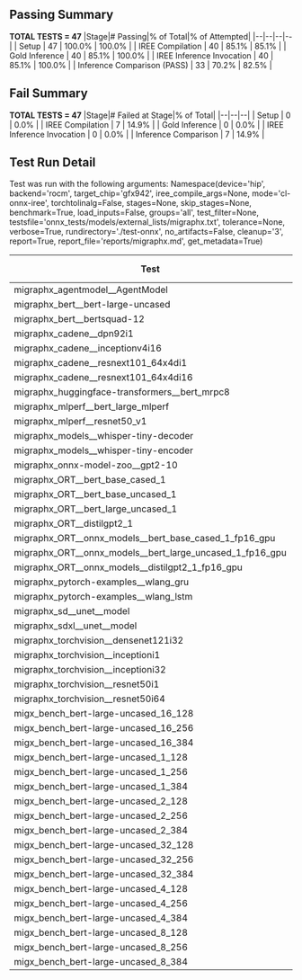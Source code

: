 ## Passing Summary

**TOTAL TESTS = 47**
|Stage|# Passing|% of Total|% of Attempted|
|--|--|--|--|
| Setup | 47 | 100.0% | 100.0% |
| IREE Compilation | 40 | 85.1% | 85.1% |
| Gold Inference | 40 | 85.1% | 100.0% |
| IREE Inference Invocation | 40 | 85.1% | 100.0% |
| Inference Comparison (PASS) | 33 | 70.2% | 82.5% |
## Fail Summary

**TOTAL TESTS = 47**
|Stage|# Failed at Stage|% of Total|
|--|--|--|
| Setup | 0 | 0.0% |
| IREE Compilation | 7 | 14.9% |
| Gold Inference | 0 | 0.0% |
| IREE Inference Invocation | 0 | 0.0% |
| Inference Comparison | 7 | 14.9% |
## Test Run Detail
Test was run with the following arguments:
Namespace(device='hip', backend='rocm', target_chip='gfx942', iree_compile_args=None, mode='cl-onnx-iree', torchtolinalg=False, stages=None, skip_stages=None, benchmark=True, load_inputs=False, groups='all', test_filter=None, testsfile='onnx_tests/models/external_lists/migraphx.txt', tolerance=None, verbose=True, rundirectory='./test-onnx', no_artifacts=False, cleanup='3', report=True, report_file='reports/migraphx.md', get_metadata=True)

| Test | Exit Status | Mean Benchmark Time (ms) | Notes |
|--|--|--|--|
| migraphx_agentmodel__AgentModel | compilation | None | |
| migraphx_bert__bert-large-uncased | PASS | 20.08409188794238 | |
| migraphx_bert__bertsquad-12 | PASS | 17.447268817482925 | |
| migraphx_cadene__dpn92i1 | compilation | None | |
| migraphx_cadene__inceptionv4i16 | PASS | 159.56704043007144 | |
| migraphx_cadene__resnext101_64x4di1 | compilation | None | |
| migraphx_cadene__resnext101_64x4di16 | PASS | 223.18577810397576 | |
| migraphx_huggingface-transformers__bert_mrpc8 | PASS | 7.698135792479028 | |
| migraphx_mlperf__bert_large_mlperf | Numerics | 45.02254970785645 | |
| migraphx_mlperf__resnet50_v1 | PASS | 6.555669090922376 | |
| migraphx_models__whisper-tiny-decoder | PASS | 32.618156102086814 | |
| migraphx_models__whisper-tiny-encoder | Numerics | 52.62443737891049 | |
| migraphx_onnx-model-zoo__gpt2-10 | compilation | None | |
| migraphx_ORT__bert_base_cased_1 | PASS | 113.22579510872147 | |
| migraphx_ORT__bert_base_uncased_1 | PASS | 115.70808713117407 | |
| migraphx_ORT__bert_large_uncased_1 | PASS | 371.37158036542434 | |
| migraphx_ORT__distilgpt2_1 | PASS | 61.32248299422136 | |
| migraphx_ORT__onnx_models__bert_base_cased_1_fp16_gpu | Numerics | 74.10733033558007 | |
| migraphx_ORT__onnx_models__bert_large_uncased_1_fp16_gpu | Numerics | 283.2090958254412 | |
| migraphx_ORT__onnx_models__distilgpt2_1_fp16_gpu | Numerics | 39.44789865744058 | |
| migraphx_pytorch-examples__wlang_gru | PASS | 22.77308275855224 | |
| migraphx_pytorch-examples__wlang_lstm | PASS | 13.041913341974315 | |
| migraphx_sd__unet__model | compilation | None | |
| migraphx_sdxl__unet__model | compilation | None | |
| migraphx_torchvision__densenet121i32 | PASS | 73.48103738493388 | |
| migraphx_torchvision__inceptioni1 | PASS | 15.972382643006064 | |
| migraphx_torchvision__inceptioni32 | PASS | 149.24571295268834 | |
| migraphx_torchvision__resnet50i1 | compilation | None | |
| migraphx_torchvision__resnet50i64 | PASS | 196.5967634653983 | |
| migx_bench_bert-large-uncased_16_128 | PASS | 35.77370543886597 | |
| migx_bench_bert-large-uncased_16_256 | PASS | 61.41427070704392 | |
| migx_bench_bert-large-uncased_16_384 | Numerics | 78.0441201188498 | |
| migx_bench_bert-large-uncased_1_128 | PASS | 13.523400385076037 | |
| migx_bench_bert-large-uncased_1_256 | PASS | 13.7485469924286 | |
| migx_bench_bert-large-uncased_1_384 | PASS | 19.929355819753948 | |
| migx_bench_bert-large-uncased_2_128 | PASS | 13.472819478454019 | |
| migx_bench_bert-large-uncased_2_256 | PASS | 30.04158472331861 | |
| migx_bench_bert-large-uncased_2_384 | PASS | 22.196038480615243 | |
| migx_bench_bert-large-uncased_32_128 | PASS | 73.78239727889498 | |
| migx_bench_bert-large-uncased_32_256 | PASS | 110.88352147231085 | |
| migx_bench_bert-large-uncased_32_384 | Numerics | 154.64734671016535 | |
| migx_bench_bert-large-uncased_4_128 | PASS | 15.150432722603385 | |
| migx_bench_bert-large-uncased_4_256 | PASS | 18.33769199478193 | |
| migx_bench_bert-large-uncased_4_384 | PASS | 27.893411284312602 | |
| migx_bench_bert-large-uncased_8_128 | PASS | 20.967562388464373 | |
| migx_bench_bert-large-uncased_8_256 | PASS | 29.624747801184032 | |
| migx_bench_bert-large-uncased_8_384 | PASS | 43.913462727990314 | |
